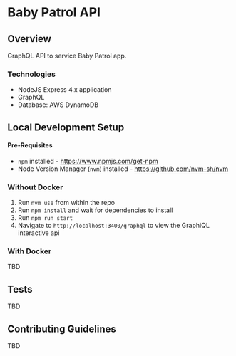 # Baby Patrol API

## Overview
GraphQL API to service Baby Patrol app.

### Technologies
* NodeJS Express 4.x application
* GraphQL
* Database: AWS DynamoDB

## Local Development Setup
#### Pre-Requisites
* `npm` installed - https://www.npmjs.com/get-npm
* Node Version Manager (`nvm`) installed - https://github.com/nvm-sh/nvm
### Without Docker
1. Run `nvm use` from within the repo
2. Run `npm install` and wait for dependencies to install
3. Run `npm run start`
4. Navigate to `http://localhost:3400/graphql` to view the GraphiQL interactive api

### With Docker
TBD


## Tests
TBD

## Contributing Guidelines
TBD